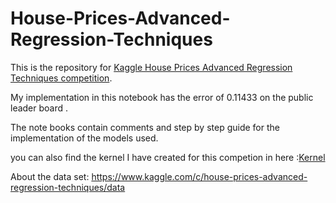 # House-Prices-Advanced-Regression-Techniques

This is the repository for [Kaggle House Prices Advanced Regression Techniques competition](https://www.kaggle.com/c/house-prices-advanced-regression-techniques).

My implementation in this notebook has the error of 0.11433 on the public leader board .

The note books contain comments and step by step guide for the implementation of the models used.

you can also find the kernel I have created for this competion in here :[Kernel](https://www.kaggle.com/aiden98/house-prices-error-0-11433?scriptVersionId=10566989)

About the data set:
https://www.kaggle.com/c/house-prices-advanced-regression-techniques/data
